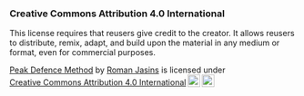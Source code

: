 ### Creative Commons Attribution 4.0 International

This license requires that reusers give credit to the creator. It allows reusers to distribute, remix, adapt, and build upon the material in any medium or format, even for commercial purposes.


<p xmlns:cc="http://creativecommons.org/ns#" xmlns:dct="http://purl.org/dc/terms/"><a property="dct:title" rel="cc:attributionURL" href="https://peakdefence.com/method/">Peak Defence Method</a> by <a rel="cc:attributionURL dct:creator" property="cc:attributionName" href="https://www.linkedin.com/in/romanjasins/">Roman Jasins</a> is licensed under <a href="https://creativecommons.org/licenses/by/4.0/?ref=chooser-v1" target="_blank" rel="license noopener noreferrer" style="display:inline-block;">Creative Commons Attribution 4.0 International<img style="height:22px!important;margin-left:3px;vertical-align:text-bottom;" src="https://mirrors.creativecommons.org/presskit/icons/cc.svg?ref=chooser-v1" alt=""><img style="height:22px!important;margin-left:3px;vertical-align:text-bottom;" src="https://mirrors.creativecommons.org/presskit/icons/by.svg?ref=chooser-v1" alt=""></a></p>
